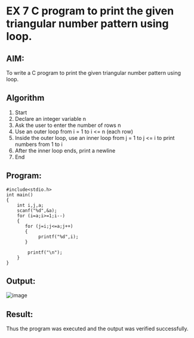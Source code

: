 # EX 7 C program to print the given triangular number pattern using loop.
## AIM:
To write a C program to print the given triangular number pattern using loop.
## Algorithm
1. Start
2. Declare an integer variable n
3. Ask the user to enter the number of rows n
4. Use an outer loop from i = 1 to i <= n (each row)
5. Inside the outer loop, use an inner loop from j = 1 to j <= i to print numbers from 1 to i
6. After the inner loop ends, print a newline
7. End
## Program:
```
#include<stdio.h>
int main()
{
    int i,j,a;
    scanf("%d",&a);
    for (i=a;i>=1;i--)
    {
       for (j=i;j<=a;j++)
       {
            printf("%d",i);
       }
            
        printf("\n");
    }
}
```

## Output:
![image](https://github.com/user-attachments/assets/12c522fb-f10b-43fd-ab1f-3cb076c734ad)



## Result:
Thus the program was executed and the output was verified successfully.
